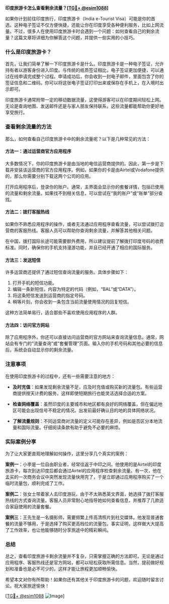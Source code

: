 **印度旅游卡怎么查看剩余流量？[[TG💪+ @esim1088](https://t.me/s/esim1088)]**

如果你计划前往印度旅行，印度旅游卡（India e-Tourist Visa）可能是你的首选。这种电子签证不仅方便快捷，还能让你在印度享受各种便利服务，比如上网流量。不过，很多人在使用印度旅游卡时会遇到一个问题：如何查看自己的剩余流量？这篇文章将详细为你解答这个问题，并提供一些实用的小技巧。

### 什么是印度旅游卡？

首先，让我们简单了解一下印度旅游卡是什么。印度旅游卡是一种电子签证，允许持有者以游客身份进入印度。与传统的纸质签证相比，电子签证更加便捷，可以通过在线申请完成整个过程。申请成功后，你会收到一封电子邮件，里面包含了你的签证信息和二维码。你可以将这张电子签证打印出来或保存在手机上，在入境时出示即可。

印度旅游卡通常附带一定的移动数据流量，这使得游客可以在印度期间轻松上网。无论是查询地图、发送邮件还是与家人朋友保持联系，这些流量都能帮助你更好地享受旅行。

### 查看剩余流量的方法

那么，如何查看自己印度旅游卡中的剩余流量呢？以下是几种常见的方法：

#### 方法一：通过运营商官方应用程序

大多数情况下，你的印度旅游卡是由当地的电信运营商提供的。因此，第一步是下载并安装该运营商的官方应用程序。例如，如果你的卡是由Airtel或Vodafone提供的，那么你需要分别下载这两个公司的应用。

打开应用程序后，登录你的账户。通常，主界面会显示你的套餐详情，包括已使用的流量和剩余流量。如果找不到相关信息，可以尝试在“我的账户”或“账单”部分查找。

#### 方法二：拨打客服热线

如果你不熟悉应用程序的操作，或者无法通过应用程序查看流量，可以尝试拨打运营商的客服热线。客服人员可以帮助你查询剩余流量，并解答其他相关问题。

在中国，拨打国际长途可能需要额外费用，所以建议提前了解拨打印度号码的收费标准。同时，确保你的手机支持漫游功能，并且已经开通了相应的国际服务。

#### 方法三：发送短信

许多运营商还提供了通过短信查询流量的服务。具体步骤如下：

1. 打开手机的短信功能。
2. 编辑一条新短信，内容为特定的代码（例如，“BAL”或“DATA”）。
3. 将这条短信发送到运营商的指定号码。
4. 稍等片刻，你会收到一条包含当前流量使用情况的回复短信。

这种方法简单易行，适合那些不喜欢使用应用程序的人群。

#### 方法四：访问官方网站

除了应用程序外，你还可以直接访问运营商的官方网站来查询流量信息。通常，网站会有专门的“流量查询”或“套餐管理”页面。输入你的手机号码和其他必要的信息后，系统会自动显示你的剩余流量。

### 注意事项

在使用印度旅游卡的过程中，还有一些需要注意的地方：

- **及时充值**：如果发现剩余流量不足，应及时充值或购买新的流量包。有些运营商提供按天计费的服务，这样即使短期旅行也能灵活选择合适的方案。
  
- **检查网络覆盖**：虽然印度的主要城市和地区都有良好的网络覆盖，但在偏远地区可能会出现信号不稳定的情况。出发前最好确认目的地的具体网络状况。

- **了解流量规则**：不同运营商对流量的定义可能存在差异，例如是否区分本地流量和国际流量。仔细阅读条款有助于避免不必要的麻烦。

### 实际案例分享

为了让大家更直观地理解如何操作，这里分享几个真实的案例：

**案例一**：小李是一位自由职业者，经常往返于中印之间。他使用的是Airtel的印度旅游卡，每次到达印度后都会通过Airtel的应用程序检查剩余流量。有一次，他在孟买的一次商务会议中突然发现流量快用完了，于是立即通过应用程序购买了一个临时流量包，顺利完成了工作。

**案例二**：张女士带着家人去印度游玩，由于不太熟悉英文界面，她选择了拨打客服热线的方式查询流量。客服人员非常耐心地指导她如何查看信息，并推荐了几款适合家庭使用的流量套餐。

**案例三**：王先生是一名摄影师，需要频繁上传高清照片到社交媒体。他发现普通套餐的流量不够用，于是选择了购买更高档位的流量包。事实证明，这样做大大提高了工作效率，也让他能够随时分享旅途中的精彩瞬间。

### 总结

总之，查看印度旅游卡剩余流量并不复杂，只需掌握正确的方法即可。无论是通过应用程序、客服热线还是官方网站，都可以轻松获取所需信息。当然，提前做好规划和准备也是必不可少的，这样才能让旅程更加顺畅愉快。

希望本文对你有所帮助！如果你还有其他关于印度旅游卡的问题，欢迎随时留言讨论。祝大家旅途愉快！

[[TG💪+ @esim1088](https://t.me/s/esim1088) ![Image](https://i.postimg.cc/4NQfJmqS/Snipaste-2025-05-13-00-14-12.png)]